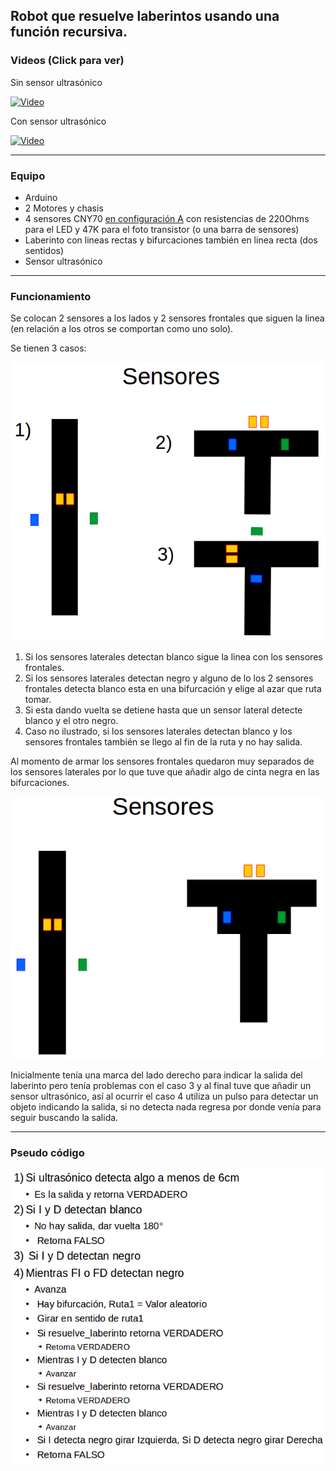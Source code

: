 ## Robot que resuelve laberintos usando una función recursiva.

### Videos (Click para ver)

Sin sensor ultrasónico

[![Video](https://img.youtube.com/vi/Fj559EWrD3Q/0.jpg)](https://www.youtube.com/watch?v=Fj559EWrD3Q)

Con sensor ultrasónico

[![Video](https://img.youtube.com/vi/g1TwG0H5FE8/0.jpg)](https://www.youtube.com/watch?v=g1TwG0H5FE8)	

----------------------------------------------------------------

### Equipo
- Arduino
- 2 Motores y chasis
- 4 sensores CNY70 [en configuración A](http://www.nextiafenix.com/wp-content/uploads/2016/03/CNY70_3.png) con resistencias de 220Ohms para el LED y 47K para el foto transistor (o una barra de sensores)
- Laberinto con lineas rectas y bifurcaciones también en linea recta (dos sentidos)
- Sensor ultrasónico

----------------------------------------------------------------

### Funcionamiento

Se colocan 2 sensores a los lados y 2 sensores frontales que siguen la linea (en relación a los otros se comportan como uno solo).

Se tienen 3 casos:

![Casos](casos.png)

1) Si los sensores laterales detectan blanco sigue la linea con los sensores frontales.
2) Si los sensores laterales detectan negro y alguno de lo los 2 sensores frontales detecta blanco esta en una bifurcación y elige al azar que ruta tomar.
3) Si esta dando vuelta se detiene hasta que un sensor lateral detecte blanco y el otro negro.
4) Caso no ilustrado, si los sensores laterales detectan blanco y los sensores frontales también se llego al fin de la ruta y no hay salida.

Al momento de armar los sensores frontales quedaron muy separados de los sensores laterales por lo que tuve que añadir algo de cinta negra en las bifurcaciones.

![Cinta extra](cinta.png)

Inicialmente tenía una marca del lado derecho para indicar la salida del laberinto pero tenía problemas con el caso 3 y al final 
tuve que añadir un sensor ultrasónico, así al ocurrir el caso 4 utiliza un pulso para detectar un objeto indicando la salida, si no detecta nada 
regresa por donde venía para seguir buscando la salida.

----------------------------------------------------------------

### Pseudo código

![Pseudo código](pseudo.png)
